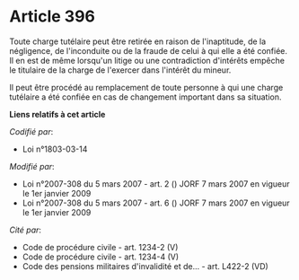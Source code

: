 # Article 396

Toute charge tutélaire peut être retirée en raison de l'inaptitude, de la négligence, de l'inconduite ou de la fraude de
celui à qui elle a été confiée. Il en est de même lorsqu'un litige ou une contradiction d'intérêts empêche le titulaire de la
charge de l'exercer dans l'intérêt du mineur.

Il peut être procédé au remplacement de toute personne à qui une charge tutélaire a été confiée en cas de changement
important dans sa situation.

**Liens relatifs à cet article**

_Codifié par_:

  - Loi n°1803-03-14

_Modifié par_:

  - Loi n°2007-308 du 5 mars 2007 - art. 2 () JORF 7 mars 2007 en vigueur le 1er janvier 2009
  - Loi n°2007-308 du 5 mars 2007 - art. 6 () JORF 7 mars 2007 en vigueur le 1er janvier 2009

_Cité par_:

  - Code de procédure civile - art. 1234-2 (V)
  - Code de procédure civile - art. 1234-4 (V)
  - Code des pensions militaires d'invalidité et de... - art. L422-2 (VD)
